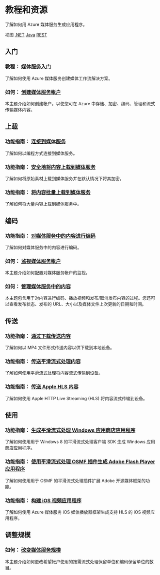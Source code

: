 <properties 
  pageTitle="媒体服务资源 - Azure 微软云"
  metakeywords="" 
  description="" 
  services="" 
  documentationCenter="media-services-resources" 
  authors="" 
  manager="Tiffena" 
  editor="EricChen"/>
<tags ms.service=""
    ms.date=""
    wacn.date="04/11/2015"
    />

<h1 id="menu-media-services-resources">教程和资源</h1>
<p>了解如何用 Azure 媒体服务生成应用程序。</p>
<div>视图 <a href="/develop/media-services/resources/">.NET</a> <a href="/develop/media-services/resources-java/">Java</a> <a href="/develop/media-services/resources-rest/">REST</a></div>
<h2 id="header-0"><a id="get-started"></a>入门</h2>
<h3>教程： <a href="http://msdn.microsoft.com/zh-cn/library/windowsazure/jj129576.aspx">媒体服务入门</a></h3>
<p>了解如何使用 Azure 媒体服务创建媒体工作流解决方案。</p>
<h3>如何： <a href="/documentation/articles/media-services-create-account/">创建媒体服务帐户</a></h3>
<p>本主题介绍如何创建帐户，以使您可在 Azure 中存储、加密、编码、管理和流式传输媒体内容。</p>
<h2 id="header-1"><a id="A1"></a>上载</h2>
<h3>功能指南： <a href="http://msdn.microsoft.com/zh-cn/library/windowsazure/jj129576.aspx">连接到媒体服务</a></h3>
<p>了解如何以编程方式连接到媒体服务。</p>
<h3>功能指南： <a href="http://msdn.microsoft.com/zh-cn/library/windowsazure/jj129593.aspx">安全地将内容上载到媒体服务</a></h3>
<p>了解如何将原始素材上载到媒体服务并在默认情况下将其加密。</p>
<h3>功能指南： <a href="http://msdn.microsoft.com/zh-cn/library/windowsazure/jj853021.aspx">将内容批量上载到媒体服务</a></h3>
<p>了解如何将大量内容上载到媒体服务中。</p>
<h2 id="header-2"><a id="users"></a>编码</h2>
<h3>功能指南： <a href="http://msdn.microsoft.com/zh-cn/library/windowsazure/jj129574.aspx">对媒体服务中的内容进行编码</a></h3>
<p>了解如何对媒体服务中的内容进行编码。</p>
<h3>如何： <a href="/documentation/articles/media-services-monitor-services-account/">监视媒体服务帐户</a></h3>
<p>本主题介绍如何配置对媒体服务帐户的监视。</p>
<h3>如何： <a href="/documentation/articles/media-services-manage-content/">管理媒体服务中的内容</a></h3>
<p>本主题包含用于对内容进行编码、播放视频和发布/取消发布内容的过程。您还可以查看发布状态、发布的 URL、大小以及媒体文件上次更新的日期和时间。</p>
<h2 id="header-3"><a id="push"></a>传送</h2>
<h3>功能指南： <a href="http://msdn.microsoft.com/zh-cn/library/windowsazure/jj129578.aspx#create_SAS_URL_for_downloading">通过下载传送内容</a></h3>
<p>了解如何以 MP4 文件形式传送内容以供下载到本地设备。</p>
<h3>功能指南： <a href="http://msdn.microsoft.com/zh-cn/library/windowsazure/jj129578.aspx#create_origin_URL_for_streaming">传送平滑流式处理内容</a></h3>
<p>了解如何使用平滑流式处理将内容流式传输到设备。</p>
<h3>功能指南： <a href="http://msdn.microsoft.com/zh-cn/library/windowsazure/jj129578.aspx#create_origin_URL_for_streaming">传送 Apple HLS 内容</a></h3>
<p>了解如何使用 Apple HTTP Live Streaming (HLS) 将内容流式传输到设备。</p>
<h2 id="header-4">使用</h2>
<h3>功能指南： <a href="/documentation/articles/media-services-build-smooth-streaming-apps/">生成平滑流式处理 Windows 应用商店应用程序</a></h3>
<p>了解如何使用用于 Windows 8 的平滑流式处理客户端 SDK 生成 Windows 应用商店应用程序。</p>
<h3>功能指南： <a href="/documentation/articles/media-services-use-osmf-smooth-streaming-client-plugin/">使用平滑流式处理 OSMF 插件生成 Adobe Flash Player 应用程序</a></h3>
<p>了解如何使用用于 OSMF 的平滑流式处理插件扩展 Adobe 开源媒体框架的功能。</p>
<h3>功能指南： <a href="/documentation/articles/media-services-use-ios-media-player-framework/">构建 iOS 视频应用程序</a></h3>
<p>了解如何使用 Azure 媒体服务 iOS 媒体播放器框架生成支持 HLS 的 iOS 视频应用程序。</p>
<h2 id="header-5">调整规模</h2>
<h3>如何： <a href="/documentation/articles/media-services-how-to-scale/">改变媒体服务规模</a></h3>
<p>本主题介绍如何更改希望帐户使用的按需流式处理保留单位和编码保留单位的数目。</p>
